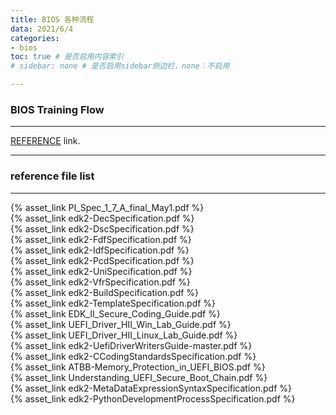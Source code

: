 ```yaml
---
title: BIOS 各种流程
data: 2021/6/4
categories:
- bios
toc: true # 是否启用内容索引
# sidebar: none # 是否启用sidebar侧边栏，none：不启用

---
```

### BIOS Training Flow
---
[REFERENCE](https://github.com/tianocore-training/Tianocore_Training_Contents/wiki/Catalog_of_Training) link.

---
### reference file list 
---
{% asset_link PI_Spec_1_7_A_final_May1.pdf %}  <br>
{% asset_link edk2-DecSpecification.pdf %}  <br>
{% asset_link edk2-DscSpecification.pdf %}  <br>
{% asset_link edk2-FdfSpecification.pdf %}   <br>
{% asset_link edk2-IdfSpecification.pdf %}  <br>
{% asset_link edk2-PcdSpecification.pdf %}  <br>
{% asset_link edk2-UniSpecification.pdf %} <br>
{% asset_link edk2-VfrSpecification.pdf %}  <br>
{% asset_link edk2-BuildSpecification.pdf %}  <br>
{% asset_link edk2-TemplateSpecification.pdf %}  <br>
{% asset_link EDK_II_Secure_Coding_Guide.pdf %}  <br>
{% asset_link UEFI_Driver_HII_Win_Lab_Guide.pdf %}  <br>
{% asset_link UEFI_Driver_HII_Linux_Lab_Guide.pdf %}  <br>
{% asset_link edk2-UefiDriverWritersGuide-master.pdf %}  <br>
{% asset_link edk2-CCodingStandardsSpecification.pdf %}  <br>
{% asset_link ATBB-Memory_Protection_in_UEFI_BIOS.pdf %}  <br>
{% asset_link Understanding_UEFI_Secure_Boot_Chain.pdf %}  <br>
{% asset_link edk2-MetaDataExpressionSyntaxSpecification.pdf %}  <br>
{% asset_link edk2-PythonDevelopmentProcessSpecification.pdf %}  <br>
